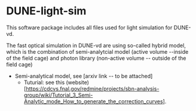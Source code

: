 # DUNE-light-sim
This software package includes all files used for light simulation for DUNE-vd. 

The fast optical simulation in DUNE-vd are using so-called hybrid model, which is the combination of semi-analytcial model (active volume --inside of the field cage) and photon library (non-active volume -- outside of the field cage)
- Semi-analytical model, see [arxiv link -- to be attached]
  - Tuturial: see this (website)[https://cdcvs.fnal.gov/redmine/projects/sbn-analysis-group/wiki/Tutorial_3_Semi-Analytic_mode_How_to_generate_the_correction_curves]. 
